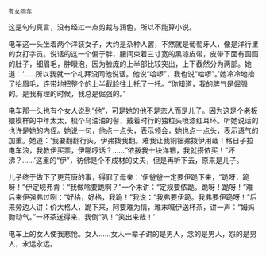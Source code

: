     有女同车 

   这是句句真言，没有经过一点剪裁与润色，所以不能算小说。

   电车这一头坐着两个洋装女子，大约是杂种人罢，不然就是葡萄牙人，像是洋行里的女打字员。说话的这一个偏于胖，腰间束着三寸宽的黑漆皮带，皮带下面有圆圆的肚子，细眉毛，肿眼泡，因为脸庞的上半部比较突出，上下截然分为两部。她道：‘……所以我就一个礼拜没同他说话。他说“哈啰”，我也说“哈啰”。’她冷冷地抬了抬眉毛，连带地把整个的上半截脸往上托了一托。“你知道，我的脾气是倔强的。是我有理的时候，我总是倔强的。”

   电车那一头也有个女人说到“他”，可是她的他不是恋人而是儿子。因为这是个老板娘模样的中年太太，梳个乌油油的髻，戴着时行的独粒头喷漆红耳环。听她说话的也许是她的内侄。她说一句，他点一点头，表示领会，她也点一点头，表示语气的加重。她道：‘我要翻翻行头，伊弗拨我翻。难我让我铜钿弗拨伊用哉！格日子拉电车浪，我教伊买票，伊哪哼话？……“侬拨我十块洋钿，我就搭侬买！”坏沸？……’这里的“伊”，彷佛是个不成材的丈夫，但是再听下去，原来是儿子。

   儿子终于做下了更荒唐的事，得罪了母亲：‘伊爸爸一定要伊跪下来，“跪呀，跪呀！”伊定规弗肯：“我做啥要跪啊？”一个末讲：“定规要侬跪。跪呀！跪呀！”难后来伊强弗过咧：“好格，好格，我跪！”我说：“我弗要伊跪。我弗要伊跪呀！”后来旁边人讲：价大格人，跪下来，阿要难为情，难末喊伊送杯茶，讲一声：“姆妈覅动气。”一杯茶送得来，我倒“叭！”笑出来哉！’

   电车上的女人使我悲怆。女人……女人一辈子讲的是男人，念的是男人，怨的是男人，永远永远。


